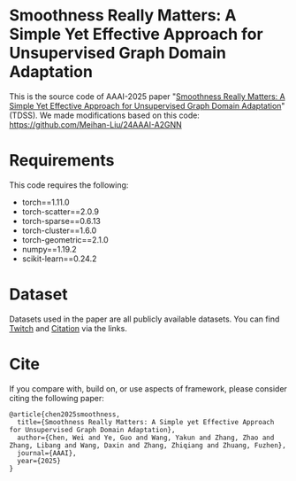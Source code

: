# Smoothness Really Matters: A Simple Yet Effective Approach for Unsupervised Graph Domain Adaptation
This is the source code of AAAI-2025 paper "[Smoothness Really Matters: A Simple Yet Effective Approach for Unsupervised Graph Domain Adaptation](https://arxiv.org/abs/2412.11654)" (TDSS).
We made modifications based on this code: https://github.com/Meihan-Liu/24AAAI-A2GNN

# Requirements
This code requires the following:
* torch==1.11.0
* torch-scatter==2.0.9
* torch-sparse==0.6.13
* torch-cluster==1.6.0
* torch-geometric==2.1.0
* numpy==1.19.2
* scikit-learn==0.24.2

# Dataset
Datasets used in the paper are all publicly available datasets. You can find [Twitch](https://github.com/benedekrozemberczki/datasets#twitch-social-networks) and [Citation](https://github.com/yuntaodu/ASN/tree/main/data) via the links.

# Cite
If you compare with, build on, or use aspects of framework, please consider citing the following paper:
```
@article{chen2025smoothness,
  title={Smoothness Really Matters: A Simple yet Effective Approach for Unsupervised Graph Domain Adaptation},
  author={Chen, Wei and Ye, Guo and Wang, Yakun and Zhang, Zhao and Zhang, Libang and Wang, Daxin and Zhang, Zhiqiang and Zhuang, Fuzhen},
  journal={AAAI},
  year={2025}
}
``` 
